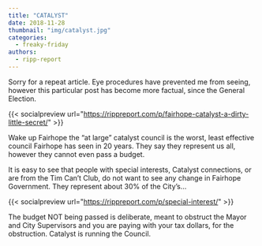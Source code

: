```yaml
---
title: "CATALYST"
date: 2018-11-28
thumbnail: "img/catalyst.jpg"
categories: 
  - freaky-friday
authors: 
  - ripp-report
---
```


Sorry for a repeat article. Eye procedures have prevented me from seeing, however this particular post has become more factual, since the General Election.

{{< socialpreview url="https://rippreport.com/p/fairhope-catalyst-a-dirty-little-secret/" >}}

Wake up Fairhope the “at large” catalyst council is the worst, least effective council Fairhope has seen in 20 years. They say they represent us all, however they cannot even pass a budget.

It is easy to see that people with special interests, Catalyst connections, or are from the Tim Can’t Club, do not want to see any change in Fairhope Government. They represent about 30% of the City’s…

{{< socialpreview url="https://rippreport.com/p/special-interest/" >}}

The budget NOT being passed is deliberate, meant to obstruct the Mayor and City Supervisors and you are paying with your tax dollars, for the obstruction. Catalyst is running the Council.
